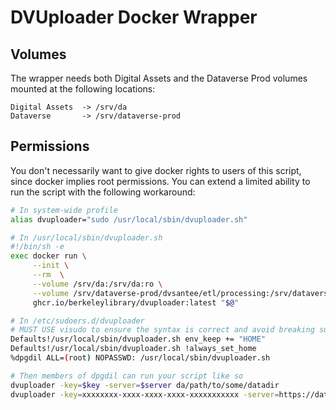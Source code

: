 # DVUploader Docker Wrapper

## Volumes

The wrapper needs both Digital Assets and the Dataverse Prod volumes mounted at the following locations:

```
Digital Assets  -> /srv/da
Dataverse       -> /srv/dataverse-prod
```

## Permissions

You don't necessarily want to give docker rights to users of this script, since docker implies root permissions. You can extend a limited ability to run the script with the following workaround:

```sh
# In system-wide profile
alias dvuploader="sudo /usr/local/sbin/dvuploader.sh"

# In /usr/local/sbin/dvuploader.sh
#!/bin/sh -e
exec docker run \
     --init \
     --rm  \
     --volume /srv/da:/srv/da:ro \
     --volume /srv/dataverse-prod/dvsantee/etl/processing:/srv/dataverse:ro \
     ghcr.io/berkeleylibrary/dvuploader:latest "$@"

# In /etc/sudoers.d/dvuploader
# MUST USE visudo to ensure the syntax is correct and avoid breaking sudo.
Defaults!/usr/local/sbin/dvuploader.sh env_keep += "HOME"
Defaults!/usr/local/sbin/dvuploader.sh !always_set_home
%dpgdil ALL=(root) NOPASSWD: /usr/local/sbin/dvuploader.sh

# Then members of dpgdil can run your script like so
dvuploader -key=$key -server=$server da/path/to/some/datadir
dvuploader -key=xxxxxxxx-xxxx-xxxx-xxxx-xxxxxxxxxxx -server=https://datasets.lib.berkeley.edu -did=doi:10.60503/D3/XXXXX /srv/dataverse/XXXXX
```
